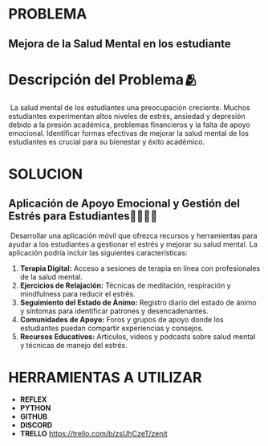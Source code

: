 # PROBLEMA
## Mejora de la Salud Mental en los estudiante

# Descripción del Problema🫂
 La salud mental de los estudiantes  una preocupación creciente. Muchos estudiantes experimentan altos niveles de estrés, ansiedad y depresión debido a la presión académica, problemas financieros y la falta de apoyo emocional. Identificar formas efectivas de mejorar la salud mental de los estudiantes es crucial para su bienestar y éxito académico.

# SOLUCION
## Aplicación de Apoyo Emocional y Gestión del Estrés para Estudiantes🧑‍⚕️🧑‍🎓

 Desarrollar una aplicación móvil que ofrezca recursos y herramientas para ayudar a los estudiantes a gestionar el estrés y mejorar su salud mental. La aplicación podría incluir las siguientes características:

1. **Terapia Digital:** Acceso a sesiones de terapia en línea con profesionales de la salud mental.
2. **Ejercicios de Relajación:** Técnicas de meditación, respiración y mindfulness para reducir el estrés.
3. **Seguimiento del Estado de Ánimo:** Registro diario del estado de ánimo y síntomas para identificar patrones y desencadenantes.
4. **Comunidades de Apoyo:** Foros y grupos de apoyo donde los estudiantes puedan compartir experiencias y consejos.
5. **Recursos Educativos:** Artículos, videos y podcasts sobre salud mental y técnicas de manejo del estrés.

# HERRAMIENTAS A UTILIZAR 
- **REFLEX**
- **PYTHON**
- **GITHUB**
- **DISCORD**
- **TRELLO** https://trello.com/b/zsUhCzeT/zenit